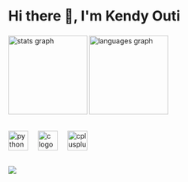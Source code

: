 <h1 align="left">Hi there 👋, I'm Kendy Outi</h1>

###

<div align="left">
  <img src="https://github-readme-stats.vercel.app/api?username=KendyOuti&hide_title=false&hide_rank=false&show_icons=true&include_all_commits=true&count_private=true&disable_animations=false&theme=radical&locale=en&hide_border=false&order=1" height="160" alt="stats graph"  />
  <img src="https://github-readme-stats.vercel.app/api/top-langs?username=KendyOuti&locale=en&hide_title=false&layout=compact&card_width=320&langs_count=5&theme=radical&hide_border=false&order=2" height="160" alt="languages graph"  />
</div>

##

<div align="left">
  <img src="https://cdn.jsdelivr.net/gh/devicons/devicon/icons/python/python-original.svg" height="40" alt="python logo"  />
  <img width="12" />
  <img src="https://cdn.jsdelivr.net/gh/devicons/devicon/icons/c/c-original.svg" height="40" alt="c logo"  />
  <img width="12" />
  <img src="https://cdn.jsdelivr.net/gh/devicons/devicon/icons/cplusplus/cplusplus-original.svg" height="40" alt="cplusplus logo"  />
</div>

##

<a href="https://www.linkedin.com/in/kendy-outi-a3229b2b9" target="_blank"><img src="https://img.shields.io/badge/-LinkedIn-%230077B5?style=for-the-badge&logo=linkedin&logoColor=white" target="_blank"></a>

###
